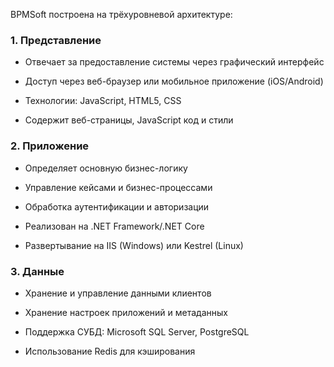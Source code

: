 
BPMSoft построена на трёхуровневой архитектуре:
### 1. Представление

- Отвечает за предоставление системы через графический интерфейс

- Доступ через веб-браузер или мобильное приложение (iOS/Android)

- Технологии: JavaScript, HTML5, CSS

- Содержит веб-страницы, JavaScript код и стили

### 2. Приложение

- Определяет основную бизнес-логику

- Управление кейсами и бизнес-процессами

- Обработка аутентификации и авторизации

- Реализован на .NET Framework/.NET Core

- Развертывание на IIS (Windows) или Kestrel (Linux)

### 3. Данные

- Хранение и управление данными клиентов

- Хранение настроек приложений и метаданных

- Поддержка СУБД: Microsoft SQL Server, PostgreSQL

- Использование Redis для кэширования